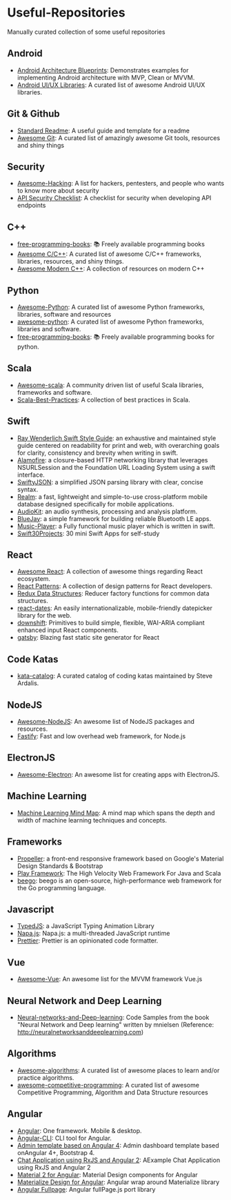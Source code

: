 # Useful-Repositories
Manually curated collection of some useful repositories

## Android ##
* [Android Architecture Blueprints](https://github.com/googlesamples/android-architecture): Demonstrates examples for implementing Android architecture with MVP, Clean or MVVM.
* [Android UI/UX Libraries](https://github.com/wasabeef/awesome-android-ui): A curated list of awesome Android UI/UX libraries.

## Git & Github
* [Standard Readme](https://github.com/RichardLitt/standard-readme): A useful guide and template for a readme
* [Awesome Git](https://github.com/dictcp/awesome-git): A curated list of amazingly awesome Git tools, resources and shiny things

## Security
* [Awesome-Hacking](https://github.com/Hack-with-Github/Awesome-Hacking): A list for hackers, pentesters, and people who wants to know more about security
* [API Security Checklist](https://github.com/shieldfy/API-Security-Checklist): A checklist for security when developing API endpoints

## C++
* [free-programming-books](https://github.com/EbookFoundation/free-programming-books/blob/master/free-programming-books.md#c-1): 📚 Freely available programming books
* [Awesome C/C++](https://github.com/fffaraz/awesome-cpp): A curated list of awesome C/C++ frameworks, libraries, resources, and shiny things. 
* [Awesome Modern C++](https://github.com/rigtorp/awesome-modern-cpp): A collection of resources on modern C++

## Python
* [Awesome-Python](https://github.com/vinta/awesome-python): A curated list of awesome Python frameworks, libraries, software and resources
* [awesome-python](https://github.com/uhub/awesome-python): A curated list of awesome Python frameworks, libraries and software.
* [free-programming-books](https://github.com/EbookFoundation/free-programming-books/blob/master/free-programming-books.md#python): 📚 Freely available programming books for python.

## Scala
* [Awesome-scala](https://github.com/lauris/awesome-scala): A community driven list of useful Scala libraries, frameworks and software.
* [Scala-Best-Practices](https://github.com/alexandru/scala-best-practices): A collection of best practices in Scala.

## Swift
* [Ray Wenderlich Swift Style Guide](https://github.com/raywenderlich/swift-style-guide): an exhaustive and maintained style guide centered on readability for print and web, with overarching goals for clarity, consistency and brevity when writing in swift.  
* [Alamofire](https://github.com/Alamofire/Alamofire): a closure-based HTTP networking library that leverages NSURLSession and the Foundation URL Loading System using a swift interface.
* [SwiftyJSON](https://github.com/SwiftyJSON/SwiftyJSON): a simplified JSON parsing library with clear, concise syntax.
* [Realm](https://github.com/realm/realm-cocoa): a fast, lightweight and simple-to-use cross-platform mobile database designed specifically for mobile applications.
* [AudioKit](https://github.com/audiokit/AudioKit): an audio synthesis, processing and analysis platform.
* [BlueJay](https://github.com/steamclock/bluejay): a simple framework for building reliable Bluetooth LE apps.
* [Music-Player](https://github.com/bpolat/Music-Player): a Fully functional music player which is written in swift.
* [Swift30Projects](https://github.com/soapyigu/Swift30Projects): 30 mini Swift Apps for self-study

## React
* [Awesome React](https://github.com/enaqx/awesome-react): A collection of awesome things regarding React ecosystem.
* [React Patterns](https://github.com/chantastic/reactpatterns.com): A collection of design patterns for React developers.
* [Redux Data Structures](https://github.com/adrienjt/redux-data-structures): Reducer factory functions for common data structures.
* [react-dates](https://github.com/airbnb/react-dates): An easily internationalizable, mobile-friendly datepicker library for the web.
* [downshift](https://github.com/paypal/downshift): Primitives to build simple, flexible, WAI-ARIA compliant enhanced input React components.
* [gatsby](https://github.com/gatsbyjs/gatsby): Blazing fast static site generator for React

## Code Katas
* [kata-catalog](https://github.com/ardalis/kata-catalog): A curated catalog of coding katas maintained by Steve Ardalis.

## NodeJS 
* [Awesome-NodeJS](https://github.com/sindresorhus/awesome-nodejs): An awesome list of NodeJS packages and resources.
* [Fastify](https://github.com/fastify/fastify): Fast and low overhead web framework, for Node.js  

## ElectronJS
* [Awesome-Electron](https://github.com/sindresorhus/awesome-electron): An awesome list for creating apps with ElectronJS.

## Machine Learning 
* [Machine Learning Mind Map](https://github.com/dformoso/machine-learning-mindmap): A mind map which spans the depth and width of machine learning techniques and concepts. 

## Frameworks
* [Propeller](https://github.com/digicorp/propeller): a front-end responsive framework based on Google's Material Design Standards & Bootstrap
* [Play Framework](https://github.com/playframework/playframework): The High Velocity Web Framework For Java and Scala
* [beego](https://github.com/astaxie/beego): beego is an open-source, high-performance web framework for the Go programming language.

## Javascript
* [TypedJS](https://github.com/mattboldt/typed.js): a JavaScript Typing Animation Library
* [Napa.js](https://github.com/Microsoft/napajs): Napa.js: a multi-threaded JavaScript runtime
* [Prettier](https://github.com/prettier/prettier): Prettier is an opinionated code formatter.

## Vue
* [Awesome-Vue](https://github.com/vuejs/awesome-vue): An awesome list for the MVVM framework Vue.js

## Neural Network and Deep Learning
* [Neural-networks-and-Deep-learning](https://github.com/mnielsen/neural-networks-and-deep-learning): Code Samples from the book "Neural Network and Deep learning" written by mnielsen (Reference: http://neuralnetworksanddeeplearning.com)

## Algorithms
* [Awesome-algorithms](https://github.com/tayllan/awesome-algorithms): A curated list of awesome places to learn and/or practice algorithms.
* [awesome-competitive-programming](https://github.com/lnishan/awesome-competitive-programming): A curated list of awesome Competitive Programming, Algorithm and Data Structure resources

## Angular
* [Angular](https://github.com/angular/angular): One framework. Mobile & desktop. 
* [Angular-CLI](https://github.com/angular/angular-cli): CLI tool for Angular. 
* [Admin template based on Angular 4](https://github.com/akveo/ngx-admin): Admin dashboard template based onAngular 4+, Bootstrap 4. 
* [Chat Application using RxJS and Angular 2](https://github.com/ng-book/angular2-rxjs-chat): AExample Chat Application using RxJS and Angular 2
* [Material 2 for Angular](https://github.com/angular/material2): Material Design components for Angular
* [Materialize Design for Angular](https://github.com/sherweb/ng2-materialize): Angular wrap around Materialize library
* [Angular Fullpage](https://github.com/meiblorn/ngx-fullpage): Angular fullPage.js port library
